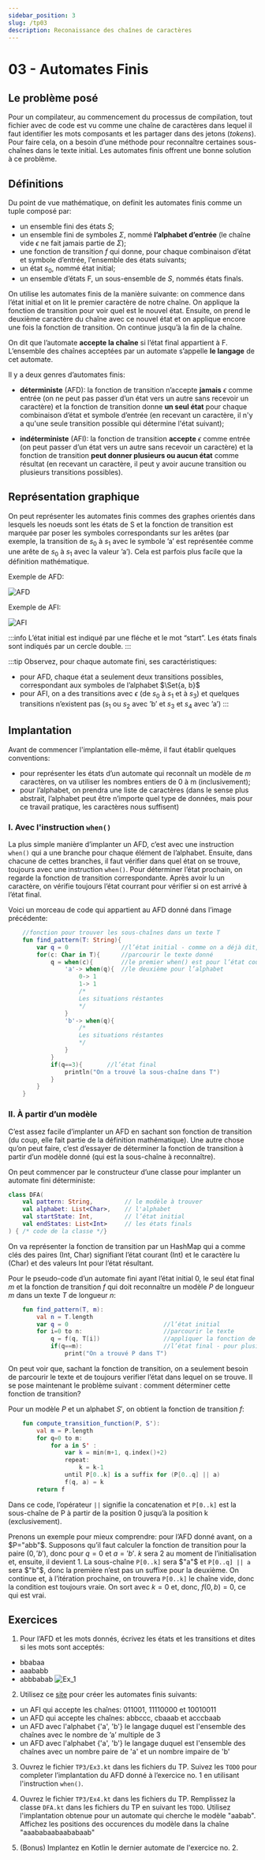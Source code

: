 ```yaml
---
sidebar_position: 3
slug: /tp03
description: Reconaissance des chaînes de caractères
---
```


# 03 - Automates Finis

## Le problème posé
Pour un compilateur, au commencement du processus de compilation, tout fichier avec de code est vu comme une chaîne de caractères dans lequel il faut identifier les mots composants et les partager dans des jetons (*tokens*). Pour faire cela, on a besoin d’une méthode pour reconnaître certaines sous-chaînes dans le texte initial. Les automates finis offrent une bonne solution à ce problème.

## Définitions

Du point de vue mathématique, on definit les automates finis comme un tuple composé par:
- un ensemble fini des états $S$;
- un ensemble fini de symboles $\Sigma$, nommé **l’alphabet d’entrée** (le chaîne vide $\epsilon$ ne fait jamais partie de $\Sigma$);
- une fonction de transition $f$ qui donne, pour chaque combinaison d’état et symbole d’entrée, l'ensemble des états suivants;
- un état $s_0$, nommé état initial;
- un ensemble d’états F, un sous-ensemble de $S$, nommés états finals.

On utilise les automates finis de la manière suivante: on commence dans l’état initial et on lit le premier caractère de notre chaîne. On applique la fonction de transition pour voir quel est le nouvel état. Ensuite, on prend le deuxième caractère du chaîne avec ce nouvel état et on applique encore une fois la fonction de transition. On continue jusqu’à la fin de la chaîne.

On dit que l’automate **accepte la chaîne** si l’état final appartient à F. L’ensemble des chaînes acceptées par un automate s’appelle **le langage** de cet automate.

Il y a deux genres d’automates finis:
- **déterministe** (AFD): la fonction de transition n’accepte **jamais** $\epsilon$ comme entrée (on ne peut pas passer d’un état vers un autre sans recevoir un caractère) et la fonction de transition donne **un seul état** pour chaque combinaison d’état et symbole d’entrée (en recevant un caractère, il n'y a qu'une seule transition possible qui détermine l'état suivant);

- **indéterministe** (AFI): la fonction de transition **accepte** $\epsilon$ comme entrée (on peut passer d’un état vers un autre sans recevoir un caractère) et la fonction de transition **peut donner plusieurs ou aucun état** comme résultat (en recevant un caractère, il peut y avoir aucune transition ou plusieurs transitions possibles).

## Représentation graphique
On peut représenter les automates finis commes des graphes orientés dans lesquels les noeuds sont les états de S et la fonction de transition est marquée par poser les symboles correspondants sur les arêtes (par exemple, la transition de $s_0$ à $s_1$ avec le symbole ’a’ est représentée comme une arête de $s_0$ à $s_1$ avec la valeur ’a’). Cela est parfois plus facile que la définition mathématique.

Exemple de AFD:

![AFD](images/03_dfa.png)

Exemple de AFI:

![AFI](images/03_nfa.png)

:::info
    L’état initial est indiqué par une fléche et le mot “start”. Les états finals sont indiqués par un cercle double.
:::

:::tip
    Observez, pour chaque automate fini, ses caractéristiques:
  - pour AFD, chaque état a seulement deux transitions possibles, correspondant aux symboles de l’alphabet $\Set{a, b}$
  - pour AFI, on a des transitions avec $\epsilon$ (de $s_0$ à $s_1$ et à $s_3$) et quelques transitions n’existent pas ($s_1$ ou $s_2$ avec ’b’ et $s_3$ et $s_4$ avec ’a’)
:::

## Implantation

Avant de commencer l'implantation elle-même, il faut établir quelques conventions:
- pour représenter les états d’un automate qui reconnaît un modèle de $m$ caractères, on va utiliser les nombres entiers de 0 à m (inclusivement);
- pour l’alphabet, on prendra une liste de caractères (dans le sense plus abstrait, l’alphabet peut être n’importe quel type de données, mais pour ce travail pratique, les caractères nous suffisent)

### I. Avec l'instruction `when()`
La plus simple manière d’implanter un AFD, c’est avec une instruction `when()` qui a une branche pour chaque élément de l’alphabet. Ensuite, dans chacune de cettes branches, il faut vérifier dans quel état on se trouve, toujours avec une instruction `when()`. Pour déterminer l’état prochain, on regarde la fonction de transition correspondante. Après avoir lu un caractère, on vérifie toujours l’état courrant pour vérifier si on est arrivé à l’état final. 

Voici un morceau de code qui appartient au AFD donné dans l’image précédente:

````kotlin
    //fonction pour trouver les sous-chaînes dans un texte T
    fun find_pattern(T: String){
        var q = 0               //l’état initial - comme on a déjà dit, on utilise des nombres entiers
        for(c: Char in T){      //parcourir le texte donné
            q = when(c){        //le premier when() est pour l’état courant
                'a'-> when(q){  //le deuxième pour l’alphabet
                    0-> 1
                    1-> 1
                    /*
                    Les situations réstantes
                    */
                }
                'b'-> when(q){
                    /*
                    Les situations réstantes
                    */
                } 
            }
            if(q==3){       //l’état final
                println("On a trouvé la sous-chaîne dans T")
            }
        }
    }
````

### II. À partir d’un modèle

C’est assez facile d’implanter un AFD en sachant son fonction de transition (du coup, elle fait partie de la définition mathématique). Une autre chose qu’on peut faire, c’est d’essayer de déterminer la fonction de transition à partir d’un modèle donné (qui est la sous-chaîne à reconnaître).


On peut commencer par le constructeur d’une classe pour implanter un automate fini déterministe:
````kotlin
class DFA(
    val pattern: String,         // le modèle à trouver
    val alphabet: List<Char>,    // l'alphabet 
    val startState: Int,         // l’état initial
    val endStates: List<Int>     // les états finals
) { /* code de la classe */}
````

On va représenter la fonction de transition par un HashMap qui a comme clés des paires (Int, Char) signifiant l’état courant (Int) et le caractère lu (Char) et des valeurs Int pour l’état résultant.

Pour le pseudo-code d’un automate fini ayant l’état initial $0$, le seul état final $m$ et la fonction de transition $f$ qui doit reconnaître un modèle $P$ de longueur $m$ dans un texte $T$ de longueur $n$:
````kotlin    
    fun find_pattern(T, m):
        val n = T.length
        var q = 0                           //l’état initial
        for i=0 to n:                       //parcourir le texte
            q = f(q, T[i])                  //appliquer la fonction de transition pour obtenir l’état suivant
            if(q==m):                       //l’état final - pour plusieurs états finals, on fait plusieurs comparaisons
                print("On a trouvé P dans T")            
````
On peut voir que, sachant la fonction de transition, on a seulement besoin de parcourir le texte et de toujours verifier l’état dans lequel on se trouve. Il se pose maintenant le problème suivant : comment déterminer cette fonction de transition? 

Pour un modèle $P$ et un alphabet $S'$, on obtient la fonction de transition $f$:

````kotlin
    fun compute_transition_function(P, S'): 
        val m = P.length
        for q=0 to m:
            for a in S' :
                var k = min(m+1, q.index()+2)
                repeat:
                    k = k-1                 
                until P[0..k] is a suffix for (P[0..q] || a)
                f(q, a) = k
        return f    
````

Dans ce code, l’opérateur `||` signifie la concatenation et `P[0..k]` est la sous-chaîne de P à partir de la position 0 jusqu’à la position k (exclusivement).

Prenons un exemple pour mieux comprendre: pour l’AFD donné avant, on a $P="abb"$. Supposons qu’il faut calculer la fonction de transition pour la paire $(0, 'b')$, donc pour $q=0$ et $a='b'$. $k$ sera $2$ au moment de l’initialisation et, ensuite, il devient $1$. La sous-chaîne `P[0..k]` sera  $"a"$ et `P[0..q] || a` sera $"b"$, donc la première n’est pas un suffixe pour la deuxième. On continue et, à l’itération prochaine, on trouvera `P[0..k]` le chaîne vide, donc la condition est toujours vraie. On sort avec $k=0$ et, donc, $f(0, b)=0$, ce qui est vrai. 

## Exercices
1. Pour l’AFD et les mots donnés, écrivez les états et les transitions et dites si les mots sont acceptés: 
 - bbabaa
 - aaababb
 - abbbabab
![Ex_1](images/03_ex1.png)

2. Utilisez ce [site](https://madebyevan.com/fsm/) pour créer les automates finis suivants:
- un AFI qui accepte les chaînes: 011001, 11110000 et 10010011
- un AFD qui accepte les chaînes: abbccc, cbaaab et acccbaab
- un AFD avec l'alphabet {'a', 'b'} le langage duquel est l'ensemble des chaînes avec le nombre de ’a’ multiple de 3
- un AFD avec l'alphabet {'a', 'b'} le langage duquel est l'ensemble des chaînes avec un nombre paire de 'a' et un nombre impaire de 'b'

3. Ouvrez le fichier `TP3/Ex3.kt` dans les fichiers du TP. Suivez les `TODO` pour completer l’implantation du AFD donné à l’exercice no. 1 en utilisant l'instruction `when()`.

4. Ouvrez le fichier `TP3/Ex4.kt` dans les fichiers du TP. Remplissez la classe `DFA.kt` dans les fichiers du TP en suivant les `TODO`. Utilisez l'implantation obtenue pour un automate qui cherche le modèle "aabab". Affichez les positions des occurences du modèle dans la chaîne "aaababaabaababaab" 

5. (Bonus) Implantez en Kotlin le dernier automate de l'exercice no. 2.